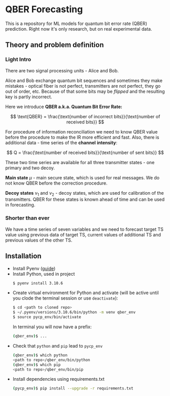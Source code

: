 # QBER Forecasting
This is a repository for ML models for quantum bit error rate (QBER) prediction.
Right now it's only research, but on real experimental data.

## Theory and problem definition

### Light Intro

There are two signal processing units - Alice and Bob.

Alice and Bob exchange quantum bit sequences and sometimes they make mistakes - optical fiber is not perfect, transmitters are not perfect, they go out of order, etc. Because of that some bits may be *flipped* and the resulting key is partly incorrect.

Here we introduce **QBER a.k.a. Quantum Bit Error Rate:**

$$
\text{QBER} = \frac{\text{number of incorrect bits}}{\text{number of received bits}}
$$

For procedure of information reconciliation we need to know QBER value before the procedure to make the IR more efficient and fast. Also, there is additional data - time series of the **channel** **intensity**:

$$
Q = \frac{\text{number of received bits}}{\text{number of sent bits}}
$$

These two time series are available for all three transmitter states - one primary and two decoy.

**Main state**
$\mu$ - main secure state, which is used for real messages. 
We do not know QBER before the correction procedure.

**Decoy states**
$\nu_{1}$ and $\nu_2$ - decoy states, which are used for calibration of the transmitters.
QBER for these states is known ahead of time and can be used in forecasting.

### Shorter than ever
We have a time series of seven variables and we need to forecast target TS value using previous data of target TS, current values of additional TS and previous values of the other TS.

## Installation
- Install Pyenv ([guide](https://github.com/pyenv/pyenv#installation))
- Install Python, used in project
  ```bash
  $ pyenv install 3.10.6
  ```
- Create virtual environment for Python and activate (will be active until you clode the terminal session or use `deactivate`):
  ```bash
  $ cd <path to cloned repo>
  $ ~/.pyenv/versions/3.10.6/bin/python -m venv qber_env
  $ source pycp_env/bin/activate
  ```  
  In terminal you will now have a prefix:
  ```bash
  (qber_env)$ ...
  ```
- Check that `python` and `pip` lead to `pycp_env`
    ```bash
    (qber_env)$ which python
    <path to repo>/qber_env/bin/python
    (qber_env)$ which pip
    <path to repo>/qber_env/bin/pip
    ```
- Install dependencies using requirements.txt
  ```bash
  (pycp_env)$ pip install --upgrade -r requirements.txt
  ```

